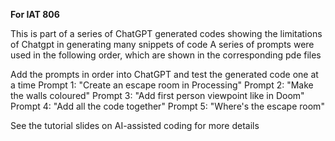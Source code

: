 **For IAT 806**

This is part of a series of ChatGPT generated codes showing the 
limitations of Chatgpt in generating many snippets of code
A series of prompts were used in the following order, which 
are shown in the corresponding pde files

Add the prompts in order into ChatGPT and test the generated code one at a time
Prompt 1: "Create an escape room in Processing"
Prompt 2: "Make the walls coloured"
Prompt 3: "Add first person viewpoint like in Doom"
Prompt 4: "Add all the code together"
Prompt 5: "Where's the escape room"

See the tutorial slides on AI-assisted coding for more details
